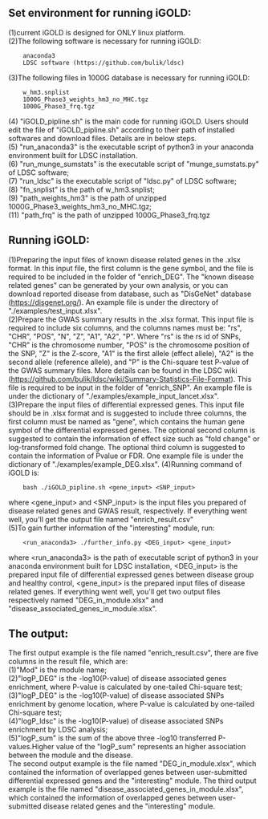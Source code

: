 Set environment for running iGOLD:
----------------------------------
(1)current iGOLD is designed for ONLY linux platform.  
(2)The following software is necessary for running iGOLD:  
 		
		anaconda3  
		LDSC software (https://github.com/bulik/ldsc)
		
(3)The following files in 1000G database is necessary for running iGOLD:  
		
		w_hm3.snplist  
		1000G_Phase3_weights_hm3_no_MHC.tgz  
		1000G_Phase3_frq.tgz
		
(4) "iGOLD_pipline.sh" is the main code for running iGOLD. Users should edit the file of "iGOLD_pipline.sh" according to their path of installed softwares and download files. Details are in below steps.  
(5) "run_anaconda3" is the executable script of python3 in your anaconda environment built for LDSC installation.  
(6) "run_munge_sumstats" is the executable script of "munge_sumstats.py" of LDSC software;  
(7) "run_ldsc" is the executable script of "ldsc.py" of LDSC software;  
(8) "fn_snplist" is the path of w_hm3.snplist;  
(9) "path_weights_hm3" is the path of unzipped 1000G_Phase3_weights_hm3_no_MHC.tgz;  
(11) "path_frq" is the path of unzipped 1000G_Phase3_frq.tgz  


Running iGOLD:
--------------
(1)Preparing the input files of known disease related genes in the .xlsx format. In this input file, the first column is the gene symbol, and the file is required to be included in the folder of "enrich_DEG".  The "known disease related genes" can be generated by your own analysis, or you can download reported disease from database, such as "DisGeNet" database (https://disgenet.org/). An example file is under the directory of "./examples/test_input.xlsx".  
(2)Prepare the GWAS summary results in the .xlsx format. This input file is required to include six columns, and the columns names must be: "rs", "CHR", "POS", "N", "Z", "A1", "A2", "P". Where "rs" is the rs id of SNPs, "CHR" is the chromosome number, "POS" is the chromosome position of the SNP, "Z" is the Z-score, "A1" is the first allele (effect allele), "A2" is the second allele (reference allele), and "P" is the Chi-square test P-value of the GWAS summary files. More details can be found in the LDSC wiki (https://github.com/bulik/ldsc/wiki/Summary-Statistics-File-Format). This file is required to be input in the folder of "enrich_SNP". An example file is under the dictionary of "./examples/example_input_lancet.xlsx".  
(3)Prepare the input files of differential expressed genes. This input file should be in .xlsx format and is suggested to include three columns, the first column must be named as "gene", which contains the human gene symbol of the differential expressed genes. The optional second column is suggested to contain the information of effect size such as "fold change" or log-transformed fold change. The optional third column is suggested to contain the information of Pvalue or FDR. One example file is under the dictionary of "./examples/example_DEG.xlsx".
(4)Running command of iGOLD is:  
	
		bash ./iGOLD_pipline.sh <gene_input> <SNP_input>
	
where <gene_input> and <SNP_input> is the input files you prepared of disease related genes and GWAS result, respectively. If everything went well, you'll get the output file named "enrich_result.csv"  
(5)To gain further information of the "interesting" module, run:

		<run_anaconda3> ./further_info.py <DEG_input> <gene_input>
		
where <run_anaconda3> is the path of executable script of python3 in your anaconda environment built for LDSC installation, <DEG_input> is the prepared input file of differential expressed genes between disease group and healthy control, <gene_input> is the prepared input files of disease related genes. If everything went well, you'll get two output files respectively named "DEG_in_module.xlsx" and "disease_associated_genes_in_module.xlsx". 

The output:
-----------
The first output example is the file named "enrich_result.csv", there are five columns in the result file, which are:  
(1)"Mod" is the module name;  
(2)"logP_DEG" is the -log10(P-value) of disease associated genes enrichment, where P-value is calculated by one-tailed Chi-square test;  
(3)"logP_DEG" is the -log10(P-value) of disease associated SNPs enrichment by genome location, where P-value is calculated by one-tailed Chi-square test;  
(4)"logP_ldsc" is the -log10(P-value) of disease associated SNPs enrichment by LDSC analysis;  
(5)"logP_sum" is the sum of the above three -log10 transferred P-values.Higher value of the "logP_sum" represents an higher association between the module and the disease.    
The second output example is the file named "DEG_in_module.xlsx", which contained the information of overlapped genes between user-submitted differential expressed genes and the "interesting" module.
The third output example is the file named "disease_associated_genes_in_module.xlsx", which contained the information of overlapped genes between user-submitted disease related genes and the "interesting" module.
